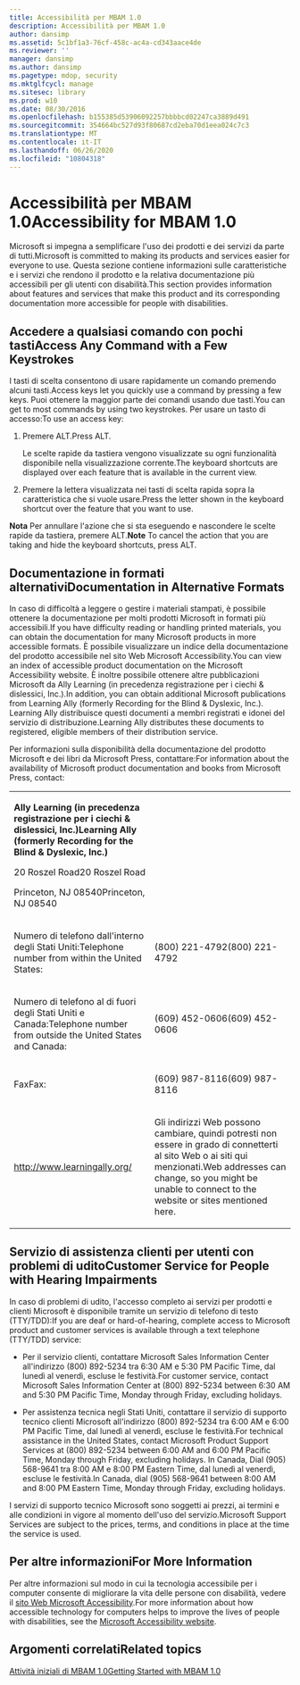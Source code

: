 ```yaml
---
title: Accessibilità per MBAM 1.0
description: Accessibilità per MBAM 1.0
author: dansimp
ms.assetid: 5c1bf1a3-76cf-458c-ac4a-cd343aace4de
ms.reviewer: ''
manager: dansimp
ms.author: dansimp
ms.pagetype: mdop, security
ms.mktglfcycl: manage
ms.sitesec: library
ms.prod: w10
ms.date: 08/30/2016
ms.openlocfilehash: b155385d53906092257bbbbcd02247ca3889d491
ms.sourcegitcommit: 354664bc527d93f80687cd2eba70d1eea024c7c3
ms.translationtype: MT
ms.contentlocale: it-IT
ms.lasthandoff: 06/26/2020
ms.locfileid: "10804318"
---
```

# <span data-ttu-id="28b05-103">Accessibilità per MBAM 1.0</span><span class="sxs-lookup"><span data-stu-id="28b05-103">Accessibility for MBAM 1.0</span></span>


<span data-ttu-id="28b05-104">Microsoft si impegna a semplificare l'uso dei prodotti e dei servizi da parte di tutti.</span><span class="sxs-lookup"><span data-stu-id="28b05-104">Microsoft is committed to making its products and services easier for everyone to use.</span></span> <span data-ttu-id="28b05-105">Questa sezione contiene informazioni sulle caratteristiche e i servizi che rendono il prodotto e la relativa documentazione più accessibili per gli utenti con disabilità.</span><span class="sxs-lookup"><span data-stu-id="28b05-105">This section provides information about features and services that make this product and its corresponding documentation more accessible for people with disabilities.</span></span>

## <span data-ttu-id="28b05-106">Accedere a qualsiasi comando con pochi tasti</span><span class="sxs-lookup"><span data-stu-id="28b05-106">Access Any Command with a Few Keystrokes</span></span>


<span data-ttu-id="28b05-107">I tasti di scelta consentono di usare rapidamente un comando premendo alcuni tasti.</span><span class="sxs-lookup"><span data-stu-id="28b05-107">Access keys let you quickly use a command by pressing a few keys.</span></span> <span data-ttu-id="28b05-108">Puoi ottenere la maggior parte dei comandi usando due tasti.</span><span class="sxs-lookup"><span data-stu-id="28b05-108">You can get to most commands by using two keystrokes.</span></span> <span data-ttu-id="28b05-109">Per usare un tasto di accesso:</span><span class="sxs-lookup"><span data-stu-id="28b05-109">To use an access key:</span></span>

1.  <span data-ttu-id="28b05-110">Premere ALT.</span><span class="sxs-lookup"><span data-stu-id="28b05-110">Press ALT.</span></span>

    <span data-ttu-id="28b05-111">Le scelte rapide da tastiera vengono visualizzate su ogni funzionalità disponibile nella visualizzazione corrente.</span><span class="sxs-lookup"><span data-stu-id="28b05-111">The keyboard shortcuts are displayed over each feature that is available in the current view.</span></span>

2.  <span data-ttu-id="28b05-112">Premere la lettera visualizzata nei tasti di scelta rapida sopra la caratteristica che si vuole usare.</span><span class="sxs-lookup"><span data-stu-id="28b05-112">Press the letter shown in the keyboard shortcut over the feature that you want to use.</span></span>

<span data-ttu-id="28b05-113">**Nota**  Per annullare l'azione che si sta eseguendo e nascondere le scelte rapide da tastiera, premere ALT.</span><span class="sxs-lookup"><span data-stu-id="28b05-113">**Note** To cancel the action that you are taking and hide the keyboard shortcuts, press ALT.</span></span>

 

## <span data-ttu-id="28b05-114">Documentazione in formati alternativi</span><span class="sxs-lookup"><span data-stu-id="28b05-114">Documentation in Alternative Formats</span></span>


<span data-ttu-id="28b05-115">In caso di difficoltà a leggere o gestire i materiali stampati, è possibile ottenere la documentazione per molti prodotti Microsoft in formati più accessibili.</span><span class="sxs-lookup"><span data-stu-id="28b05-115">If you have difficulty reading or handling printed materials, you can obtain the documentation for many Microsoft products in more accessible formats.</span></span> <span data-ttu-id="28b05-116">È possibile visualizzare un indice della documentazione del prodotto accessibile nel sito Web Microsoft Accessibility.</span><span class="sxs-lookup"><span data-stu-id="28b05-116">You can view an index of accessible product documentation on the Microsoft Accessibility website.</span></span> <span data-ttu-id="28b05-117">È inoltre possibile ottenere altre pubblicazioni Microsoft da Ally Learning (in precedenza registrazione per i ciechi & dislessici, Inc.).</span><span class="sxs-lookup"><span data-stu-id="28b05-117">In addition, you can obtain additional Microsoft publications from Learning Ally (formerly Recording for the Blind & Dyslexic, Inc.).</span></span> <span data-ttu-id="28b05-118">Learning Ally distribuisce questi documenti a membri registrati e idonei del servizio di distribuzione.</span><span class="sxs-lookup"><span data-stu-id="28b05-118">Learning Ally distributes these documents to registered, eligible members of their distribution service.</span></span>

<span data-ttu-id="28b05-119">Per informazioni sulla disponibilità della documentazione del prodotto Microsoft e dei libri da Microsoft Press, contattare:</span><span class="sxs-lookup"><span data-stu-id="28b05-119">For information about the availability of Microsoft product documentation and books from Microsoft Press, contact:</span></span>

<table>
<colgroup>
<col width="50%" />
<col width="50%" />
</colgroup>
<tbody>
<tr class="odd">
<td align="left"><p><strong><span data-ttu-id="28b05-120">Ally Learning (in precedenza registrazione per i ciechi &amp; dislessici, Inc.)</span><span class="sxs-lookup"><span data-stu-id="28b05-120">Learning Ally (formerly Recording for the Blind &amp; Dyslexic, Inc.)</span></span></strong></p>
<p><span data-ttu-id="28b05-121">20 Roszel Road</span><span class="sxs-lookup"><span data-stu-id="28b05-121">20 Roszel Road</span></span></p>
<p><span data-ttu-id="28b05-122">Princeton, NJ 08540</span><span class="sxs-lookup"><span data-stu-id="28b05-122">Princeton, NJ 08540</span></span></p></td>
<td align="left"><p></p></td>
</tr>
<tr class="even">
<td align="left"><p><span data-ttu-id="28b05-123">Numero di telefono dall'interno degli Stati Uniti:</span><span class="sxs-lookup"><span data-stu-id="28b05-123">Telephone number from within the United States:</span></span></p></td>
<td align="left"><p><span data-ttu-id="28b05-124">(800) 221-4792</span><span class="sxs-lookup"><span data-stu-id="28b05-124">(800) 221-4792</span></span></p></td>
</tr>
<tr class="odd">
<td align="left"><p><span data-ttu-id="28b05-125">Numero di telefono al di fuori degli Stati Uniti e Canada:</span><span class="sxs-lookup"><span data-stu-id="28b05-125">Telephone number from outside the United States and Canada:</span></span></p></td>
<td align="left"><p><span data-ttu-id="28b05-126">(609) 452-0606</span><span class="sxs-lookup"><span data-stu-id="28b05-126">(609) 452-0606</span></span></p></td>
</tr>
<tr class="even">
<td align="left"><p><span data-ttu-id="28b05-127">Fax</span><span class="sxs-lookup"><span data-stu-id="28b05-127">Fax:</span></span></p></td>
<td align="left"><p><span data-ttu-id="28b05-128">(609) 987-8116</span><span class="sxs-lookup"><span data-stu-id="28b05-128">(609) 987-8116</span></span></p></td>
</tr>
<tr class="odd">
<td align="left"><p><a href="https://go.microsoft.com/fwlink/?linkid=239" data-raw-source="[http://www.learningally.org/](https://go.microsoft.com/fwlink/?linkid=239)">http://www.learningally.org/</a></p></td>
<td align="left"><p><span data-ttu-id="28b05-129">Gli indirizzi Web possono cambiare, quindi potresti non essere in grado di connetterti al sito Web o ai siti qui menzionati.</span><span class="sxs-lookup"><span data-stu-id="28b05-129">Web addresses can change, so you might be unable to connect to the website or sites mentioned here.</span></span></p></td>
</tr>
</tbody>
</table>

 

## <span data-ttu-id="28b05-130">Servizio di assistenza clienti per utenti con problemi di udito</span><span class="sxs-lookup"><span data-stu-id="28b05-130">Customer Service for People with Hearing Impairments</span></span>


<span data-ttu-id="28b05-131">In caso di problemi di udito, l'accesso completo ai servizi per prodotti e clienti Microsoft è disponibile tramite un servizio di telefono di testo (TTY/TDD):</span><span class="sxs-lookup"><span data-stu-id="28b05-131">If you are deaf or hard-of-hearing, complete access to Microsoft product and customer services is available through a text telephone (TTY/TDD) service:</span></span>

-   <span data-ttu-id="28b05-132">Per il servizio clienti, contattare Microsoft Sales Information Center all'indirizzo (800) 892-5234 tra 6:30 AM e 5:30 PM Pacific Time, dal lunedì al venerdì, escluse le festività.</span><span class="sxs-lookup"><span data-stu-id="28b05-132">For customer service, contact Microsoft Sales Information Center at (800) 892-5234 between 6:30 AM and 5:30 PM Pacific Time, Monday through Friday, excluding holidays.</span></span>

-   <span data-ttu-id="28b05-133">Per assistenza tecnica negli Stati Uniti, contattare il servizio di supporto tecnico clienti Microsoft all'indirizzo (800) 892-5234 tra 6:00 AM e 6:00 PM Pacific Time, dal lunedì al venerdì, escluse le festività.</span><span class="sxs-lookup"><span data-stu-id="28b05-133">For technical assistance in the United States, contact Microsoft Product Support Services at (800) 892-5234 between 6:00 AM and 6:00 PM Pacific Time, Monday through Friday, excluding holidays.</span></span> <span data-ttu-id="28b05-134">In Canada, Dial (905) 568-9641 tra 8:00 AM e 8:00 PM Eastern Time, dal lunedì al venerdì, escluse le festività.</span><span class="sxs-lookup"><span data-stu-id="28b05-134">In Canada, dial (905) 568-9641 between 8:00 AM and 8:00 PM Eastern Time, Monday through Friday, excluding holidays.</span></span>

<span data-ttu-id="28b05-135">I servizi di supporto tecnico Microsoft sono soggetti ai prezzi, ai termini e alle condizioni in vigore al momento dell'uso del servizio.</span><span class="sxs-lookup"><span data-stu-id="28b05-135">Microsoft Support Services are subject to the prices, terms, and conditions in place at the time the service is used.</span></span>

## <span data-ttu-id="28b05-136">Per altre informazioni</span><span class="sxs-lookup"><span data-stu-id="28b05-136">For More Information</span></span>


<span data-ttu-id="28b05-137">Per altre informazioni sul modo in cui la tecnologia accessibile per i computer consente di migliorare la vita delle persone con disabilità, vedere il [sito Web Microsoft Accessibility](https://go.microsoft.com/fwlink/?linkid=8431).</span><span class="sxs-lookup"><span data-stu-id="28b05-137">For more information about how accessible technology for computers helps to improve the lives of people with disabilities, see the [Microsoft Accessibility website](https://go.microsoft.com/fwlink/?linkid=8431).</span></span>

## <span data-ttu-id="28b05-138">Argomenti correlati</span><span class="sxs-lookup"><span data-stu-id="28b05-138">Related topics</span></span>


[<span data-ttu-id="28b05-139">Attività iniziali di MBAM 1.0</span><span class="sxs-lookup"><span data-stu-id="28b05-139">Getting Started with MBAM 1.0</span></span>](getting-started-with-mbam-10.md)

 

 





